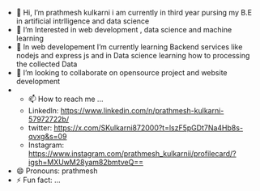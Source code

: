 - 👋 Hi, I’m prathmesh kulkarni i am currently in third year pursing my B.E in artificial intrlligence and data science 
- 👀 I’m Interested in web development , data science and machine learning 
- 🌱 In web developement  I’m currently learning  Backend services like nodejs and express js and in Data science learning how to processing the collected Data 
- 💞️ I’m looking to collaborate on opensource project and website development
- - 📫 How to reach me ...
  - Linkedln: https://www.linkedin.com/n/prathmesh-kulkarni-57972722b/
  - twitter: https://x.com/SKulkarni872000?t=lszF5pGDt7Na4Hb8s-qvxg&s=09
  - Instagram: https://www.instagram.com/prathmesh_kulkarnii/profilecard/?igsh=MXUwM28yam82bmtveQ==
- 😄 Pronouns: prathmesh
- ⚡ Fun fact: ...

<!---
pkkulk/pkkulk is a ✨ special ✨ repository because its `README.md` (this file) appears on your GitHub profile.
You can click the Preview link to take a look at your changes.
--->
